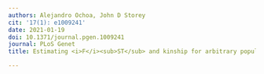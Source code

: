 ```yaml
---
authors: Alejandro Ochoa, John D Storey
cit: '17(1): e1009241'
date: 2021-01-19
doi: 10.1371/journal.pgen.1009241
journal: PLoS Genet
title: Estimating <i>F</i><sub>ST</sub> and kinship for arbitrary population structures

---
```

